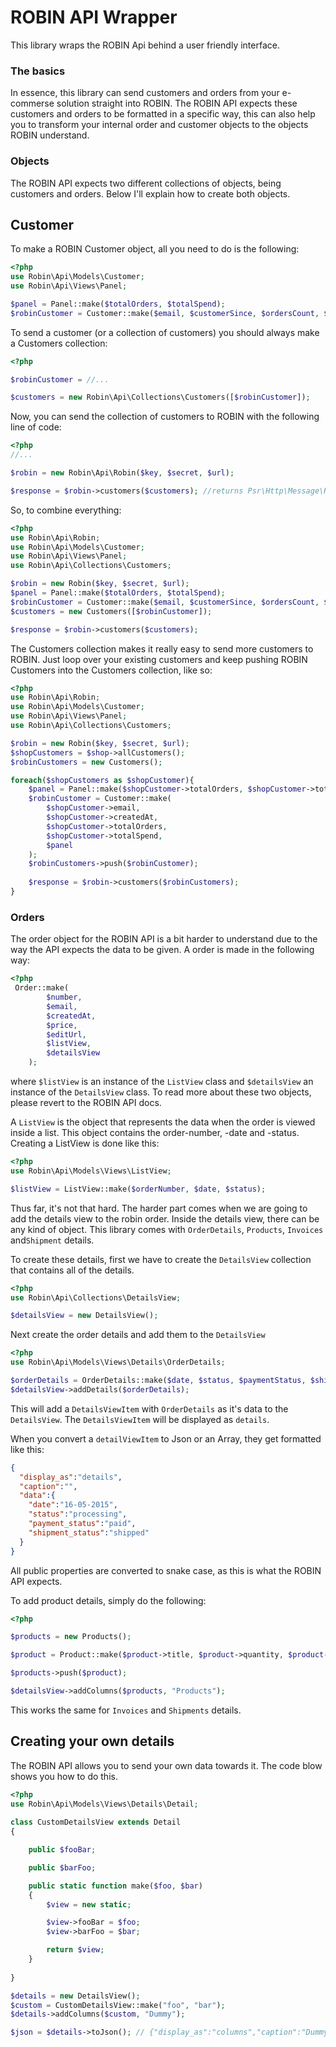 ROBIN API Wrapper
=================

This library wraps the ROBIN Api behind a user friendly interface.

### The basics

In essence, this library can send customers and orders from your e-commerse solution straight into ROBIN. The ROBIN 
API expects these customers and orders to be formatted in a specific way, this can also help you to transform 
your internal order and customer objects to the objects ROBIN understand.


### Objects

The ROBIN API expects two different collections of objects, being customers and orders. Below I'll explain how to 
create both objects.
 
## Customer

To make a ROBIN Customer object, all you need to do is the following:

```PHP
<?php
use Robin\Api\Models\Customer;
use Robin\Api\Views\Panel;

$panel = Panel::make($totalOrders, $totalSpend);
$robinCustomer = Customer::make($email, $customerSince, $ordersCount, $totalSpent, $panel);
```

To send a customer (or a collection of customers) you should always make a Customers collection:
 
```PHP
<?php

$robinCustomer = //...

$customers = new Robin\Api\Collections\Customers([$robinCustomer]);

```

Now, you can send the collection of customers to ROBIN with the following line of code:

```PHP
<?php
//...

$robin = new Robin\Api\Robin($key, $secret, $url);

$response = $robin->customers($customers); //returns Psr\Http\Message\ResponseInterface

```

So, to combine everything:

```PHP
<?php
use Robin\Api\Robin;
use Robin\Api\Models\Customer;
use Robin\Api\Views\Panel;
use Robin\Api\Collections\Customers;

$robin = new Robin($key, $secret, $url);
$panel = Panel::make($totalOrders, $totalSpend);
$robinCustomer = Customer::make($email, $customerSince, $ordersCount, $totalSpend, $panel);
$customers = new Customers([$robinCustomer]);

$response = $robin->customers($customers);
```

The Customers collection makes it really easy to send more customers to ROBIN. Just loop over your existing customers 
and keep pushing ROBIN Customers into the Customers collection, like so:

```PHP
<?php
use Robin\Api\Robin;
use Robin\Api\Models\Customer;
use Robin\Api\Views\Panel;
use Robin\Api\Collections\Customers;

$robin = new Robin($key, $secret, $url);
$shopCustomers = $shop->allCustomers();
$robinCustomers = new Customers();

foreach($shopCustomers as $shopCustomer){
    $panel = Panel::make($shopCustomer->totalOrders, $shopCustomer->totalSpend);
    $robinCustomer = Customer::make(
        $shopCustomer->email, 
        $shopCustomer->createdAt,
        $shopCustomer->totalOrders, 
        $shopCustomer->totalSpend, 
        $panel
    );
    $robinCustomers->push($robinCustomer);
    
    $response = $robin->customers($robinCustomers);
}
```

### Orders

The order object for the ROBIN API is a bit harder to understand due to the way the API expects the data to be given.
 A order is made in the following way:
 
 ```PHP
 <?php
  Order::make(
         $number,
         $email,
         $createdAt,
         $price,
         $editUrl,
         $listView,
         $detailsView
     );
 ```
 
 where `$listView` is an instance of the `ListView` class and `$detailsView` an instance of the `DetailsView` class. 
 To read more about these two objects, please revert to the ROBIN API docs. 
 
 A `ListView` is the object that represents the data when the order is viewed inside a list. This object contains the
  order-number, -date and -status. Creating a ListView is done like this:
    
```PHP
<?php
use Robin\Api\Models\Views\ListView;

$listView = ListView::make($orderNumber, $date, $status);

```
    
Thus far, it's not that hard. The harder part comes when we are going to add the details view to the robin order.
Inside the details view, there can be any kind of object. This library comes with `OrderDetails`, `Products`, 
`Invoices` and`Shipment` details.

To create these details, first we have to create the `DetailsView` collection that contains all of the details.

```PHP
<?php
use Robin\Api\Collections\DetailsView;

$detailsView = new DetailsView();

```

Next create the order details and add them to the `DetailsView`

```PHP
<?php
use Robin\Api\Models\Views\Details\OrderDetails;

$orderDetails = OrderDetails::make($date, $status, $paymentStatus, $shipmentStatus);
$detailsView->addDetails($orderDetails);
```

This will add a `DetailsViewItem` with `OrderDetails` as it's data to the `DetailsView`. The `DetailsViewItem` will 
be displayed as `details`.

When you convert a `detailViewItem` to Json or an Array, they get formatted like this:

```JSON
{
  "display_as":"details",
  "caption":"",
  "data":{
    "date":"16-05-2015",
    "status":"processing",
    "payment_status":"paid",
    "shipment_status":"shipped"
  }
}
```

All public properties are converted to snake case, as this is what the ROBIN API expects.

To add product details, simply do the following:

```PHP
<?php

$products = new Products();

$product = Product::make($product->title, $product->quantity, $product->price);

$products->push($product);

$detailsView->addColumns($products, "Products");
```

This works the same for `Invoices` and `Shipments` details.

## Creating your own details

The ROBIN API allows you to send your own data towards it. The code blow shows you how to do this.

```PHP
<?php
use Robin\Api\Models\Views\Details\Detail;
        
class CustomDetailsView extends Detail
{

    public $fooBar;

    public $barFoo;

    public static function make($foo, $bar)
    {
        $view = new static;

        $view->fooBar = $foo;
        $view->barFoo = $bar;

        return $view;
    }
   
}

$details = new DetailsView();
$custom = CustomDetailsView::make("foo", "bar");
$details->addColumns($custom, "Dummy");

$json = $details->toJson(); // {"display_as":"columns","caption":"Dummy","data":{"foo_bar":"foo","bar_foo":"bar"}}

```




